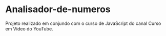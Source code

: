 # Analisador-de-numeros
Projeto realizado em conjundo com o curso de JavaScript do canal Curso em Video do YouTube.
